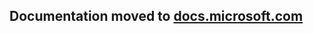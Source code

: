 ## **Documentation moved to [docs.microsoft.com](https://docs.microsoft.com/azure/active-directory/develop/msal-net-system-browser-android-considerations)**
